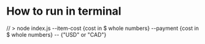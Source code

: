 # How to run in terminal

 // > node index.js --item-cost {cost in $ whole numbers} --payment {cost in $ whole numbers} -- {"USD" or "CAD"}
